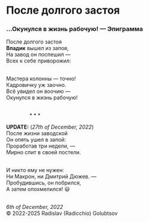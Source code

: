 <style>p{text-align:left}</style>
# После долгого застоя

### ...Окунулся в жизнь рабочую! &mdash; Эпиграмма

После долгого застоя<br />
**Владик** вышел из запоя,<br />
На завод он поспешил &mdash;<br />
Всех к себе приворожил:

<br />Мастера колонны &mdash; точно!<br />
Кадровичку уж заочно.<br />
Всё увидел он воочию &mdash;<br />
Окунулся в жизнь рабочую!

<br />&nbsp;&nbsp;&nbsp;&nbsp;&nbsp;&nbsp;&nbsp;&nbsp;&nbsp;&nbsp;&nbsp;&nbsp;&nbsp;&nbsp;&nbsp;&nbsp;\* \* \*

**UPDATE:** (*27th of December, 2022*)<br />
После жизни заводской<br />
Он опять ушел в запой:<br />
Проработав три недели, &mdash;<br />
Мирно спит в своей постели.

<br />И никто ему не нужен:<br />
Ни Макрон, ни Дмитрий Дюжев. &mdash;<br />
Пробудившись, он побрился,<br />
А затем опохмелился! :smiley:

<br />*6th of December, 2022*<br />
&copy; 2022-2025 Radislav (Radicchio) Golubtsov
